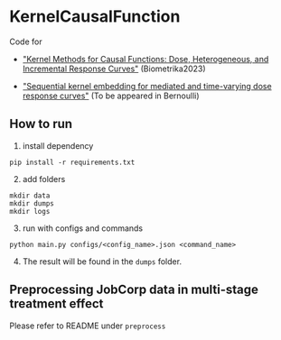# KernelCausalFunction 

Code for 

- ["Kernel Methods for Causal Functions: Dose, Heterogeneous, and Incremental Response Curves"](https://academic.oup.com/biomet/advance-article-abstract/doi/10.1093/biomet/asad042/7219715?redirectedFrom=fulltext) (Biometrika2023) 

- ["Sequential kernel embedding for mediated and
time-varying dose response curves"](https://arxiv.org/pdf/2111.03950) (To be appeared in Bernoulli)

## How to run

1. install dependency
```commandline
pip install -r requirements.txt
```

2. add folders
```commandline
mkdir data
mkdir dumps
mkdir logs
```

3. run with configs and commands
```commandline
python main.py configs/<config_name>.json <command_name>
```

4. The result will be found in the `dumps` folder.

## Preprocessing JobCorp data in multi-stage treatment effect

Please refer to README under `preprocess`